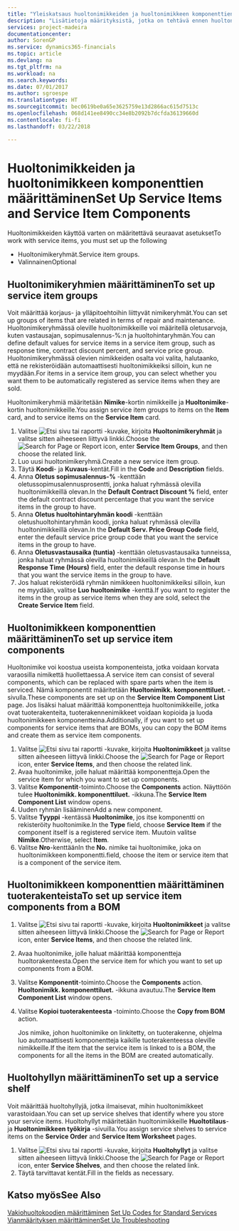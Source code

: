 ```yaml
---
title: "Yleiskatsaus huoltonimikkeiden ja huoltonimikkeen komponenttien määrityksistä | Microsoft Docs"
description: "Lisätietoja määrityksistä, jotka on tehtävä ennen huoltonimikkeiden käyttöä. Esimerkiksi oletusarvot, kuten vastausaika, sopimusalennusprosentti ja huoltohintaryhmä, on määritettävä."
services: project-madeira
documentationcenter: 
author: SorenGP
ms.service: dynamics365-financials
ms.topic: article
ms.devlang: na
ms.tgt_pltfrm: na
ms.workload: na
ms.search.keywords: 
ms.date: 07/01/2017
ms.author: sgroespe
ms.translationtype: HT
ms.sourcegitcommit: bec0619be0a65e3625759e13d2866ac615d7513c
ms.openlocfilehash: 068d141ee8490cc34e8b2092b7dcfda36139660d
ms.contentlocale: fi-fi
ms.lasthandoff: 03/22/2018

---
```

# <a name="set-up-service-items-and-service-item-components"></a><span data-ttu-id="4f5d4-103">Huoltonimikkeiden ja huoltonimikkeen komponenttien määrittäminen</span><span class="sxs-lookup"><span data-stu-id="4f5d4-103">Set Up Service Items and Service Item Components</span></span>
<span data-ttu-id="4f5d4-104">Huoltonimikkeiden käyttöä varten on määritettävä seuraavat asetukset</span><span class="sxs-lookup"><span data-stu-id="4f5d4-104">To work with service items, you must set up the following</span></span>

* <span data-ttu-id="4f5d4-105">Huoltonimikeryhmät.</span><span class="sxs-lookup"><span data-stu-id="4f5d4-105">Service item groups.</span></span> 
* <span data-ttu-id="4f5d4-106">Valinnainen</span><span class="sxs-lookup"><span data-stu-id="4f5d4-106">Optional</span></span>

## <a name="to-set-up-service-item-groups"></a><span data-ttu-id="4f5d4-107">Huoltonimikeryhmien määrittäminen</span><span class="sxs-lookup"><span data-stu-id="4f5d4-107">To set up service item groups</span></span>
<span data-ttu-id="4f5d4-108">Voit määrittää korjaus- ja ylläpitoehtoihin liittyvät nimikeryhmät.</span><span class="sxs-lookup"><span data-stu-id="4f5d4-108">You can set up groups of items that are related in terms of repair and maintenance.</span></span> <span data-ttu-id="4f5d4-109">Huoltonimikeryhmässä oleville huoltonimikkeille voi määritellä oletusarvoja, kuten vastausajan, sopimusalennus-%:n ja huoltohintaryhmän.</span><span class="sxs-lookup"><span data-stu-id="4f5d4-109">You can define default values for service items in a service item group, such as response time, contract discount percent, and service price group.</span></span> <span data-ttu-id="4f5d4-110">Huoltonimikeryhmässä olevien nimikkeiden osalta voi valita, halutaanko, että ne rekisteröidään automaattisesti huoltonimikkeiksi silloin, kun ne myydään.</span><span class="sxs-lookup"><span data-stu-id="4f5d4-110">For items in a service item group, you can select whether you want them to be automatically registered as service items when they are sold.</span></span>  
  
<span data-ttu-id="4f5d4-111">Huoltonimikeryhmiä määritetään **Nimike**-kortin nimikkeille ja **Huoltonimike**-kortin huoltonimikkeille.</span><span class="sxs-lookup"><span data-stu-id="4f5d4-111">You assign service item groups to items on the **Item** card, and to service items on the **Service Item** card.</span></span>  
  
1. <span data-ttu-id="4f5d4-112">Valitse ![Etsi sivu tai raportti](media/ui-search/search_small.png "Etsi sivu tai raportti -kuvake") -kuvake, kirjoita **Huoltonimikeryhmät** ja valitse sitten aiheeseen liittyvä linkki.</span><span class="sxs-lookup"><span data-stu-id="4f5d4-112">Choose the ![Search for Page or Report](media/ui-search/search_small.png "Search for Page or Report icon") icon, enter **Service Item Groups**, and then choose the related link.</span></span>  
2. <span data-ttu-id="4f5d4-113">Luo uusi huoltonimikeryhmä.</span><span class="sxs-lookup"><span data-stu-id="4f5d4-113">Create a new service item group.</span></span>  
3. <span data-ttu-id="4f5d4-114">Täytä **Koodi**- ja **Kuvaus**-kentät.</span><span class="sxs-lookup"><span data-stu-id="4f5d4-114">Fill in the **Code** and **Description** fields.</span></span>  
4. <span data-ttu-id="4f5d4-115">Anna **Oletus sopimusalennus-%** -kenttään oletussopimusalennusprosentti, jonka haluat ryhmässä olevilla huoltonimikkeillä olevan.</span><span class="sxs-lookup"><span data-stu-id="4f5d4-115">In the **Default Contract Discount %** field, enter the default contract discount percentage that you want the service items in the group to have.</span></span>  
5. <span data-ttu-id="4f5d4-116">Anna **Oletus huoltohintaryhmän koodi** -kenttään oletushuoltohintaryhmän koodi, jonka haluat ryhmässä olevilla huoltonimikkeillä olevan.</span><span class="sxs-lookup"><span data-stu-id="4f5d4-116">In the **Default Serv. Price Group Code** field, enter the default service price group code that you want the service items in the group to have.</span></span>  
6. <span data-ttu-id="4f5d4-117">Anna **Oletusvastausaika (tuntia)** -kenttään oletusvastausaika tunneissa, jonka haluat ryhmässä olevilla huoltonimikkeillä olevan.</span><span class="sxs-lookup"><span data-stu-id="4f5d4-117">In the **Default Response Time (Hours)** field, enter the default response time in hours that you want the service items in the group to have.</span></span>  
7. <span data-ttu-id="4f5d4-118">Jos haluat rekisteröidä ryhmän nimikkeen huoltonimikkeiksi silloin, kun ne myydään, valitse **Luo huoltonimike** -kenttä.</span><span class="sxs-lookup"><span data-stu-id="4f5d4-118">If you want to register the items in the group as service items when they are sold, select the **Create Service Item** field.</span></span>  

## <a name="to-set-up-service-item-components"></a><span data-ttu-id="4f5d4-119">Huoltonimikkeen komponenttien määrittäminen</span><span class="sxs-lookup"><span data-stu-id="4f5d4-119">To set up service item components</span></span>
<span data-ttu-id="4f5d4-120">Huoltonimike voi koostua useista komponenteista, jotka voidaan korvata varaosilla nimikettä huollettaessa.</span><span class="sxs-lookup"><span data-stu-id="4f5d4-120">A service item can consist of several components, which can be replaced with spare parts when the item is serviced.</span></span> <span data-ttu-id="4f5d4-121">Nämä komponentit määritetään **Huoltonimikk. komponenttiluet.** -sivulla.</span><span class="sxs-lookup"><span data-stu-id="4f5d4-121">These components are set up on the **Service Item Component List** page.</span></span> <span data-ttu-id="4f5d4-122">Jos lisäksi haluat määrittää komponentteja huoltonimikkeille, jotka ovat tuoterakenteita, tuoterakennenimikkeet voidaan kopioida ja luoda huoltonimikkeen komponentteina.</span><span class="sxs-lookup"><span data-stu-id="4f5d4-122">Additionally, if you want to set up components for service items that are BOMs, you can copy the BOM items and create them as service item components.</span></span> 
  
1. <span data-ttu-id="4f5d4-123">Valitse ![Etsi sivu tai raportti](media/ui-search/search_small.png "Etsi sivu tai raportti -kuvake") -kuvake, kirjoita **Huoltonimikkeet** ja valitse sitten aiheeseen liittyvä linkki.</span><span class="sxs-lookup"><span data-stu-id="4f5d4-123">Choose the ![Search for Page or Report](media/ui-search/search_small.png "Search for Page or Report icon") icon, enter **Service Items**, and then choose the related link.</span></span> 
2. <span data-ttu-id="4f5d4-124">Avaa huoltonimike, jolle haluat määrittää komponentteja.</span><span class="sxs-lookup"><span data-stu-id="4f5d4-124">Open the service item for which you want to set up components.</span></span>  
3. <span data-ttu-id="4f5d4-125">Valitse **Komponentit**-toiminto.</span><span class="sxs-lookup"><span data-stu-id="4f5d4-125">Choose the **Components** action.</span></span> <span data-ttu-id="4f5d4-126">Näyttöön tulee **Huoltonimikk. komponenttiluet.** -ikkuna.</span><span class="sxs-lookup"><span data-stu-id="4f5d4-126">The **Service Item Component List** window opens.</span></span>  
4. <span data-ttu-id="4f5d4-127">Uuden ryhmän lisääminen</span><span class="sxs-lookup"><span data-stu-id="4f5d4-127">Add a new component.</span></span>  
5. <span data-ttu-id="4f5d4-128">Valitse **Tyyppi** -kentässä **Huoltonimike**, jos itse komponentti on rekisteröity huoltonimike.</span><span class="sxs-lookup"><span data-stu-id="4f5d4-128">In the **Type** field, choose **Service Item** if the component itself is a registered service item.</span></span> <span data-ttu-id="4f5d4-129">Muutoin valitse **Nimike**.</span><span class="sxs-lookup"><span data-stu-id="4f5d4-129">Otherwise, select **Item**.</span></span>  
6. <span data-ttu-id="4f5d4-130">Valitse **Nro**-kenttään</span><span class="sxs-lookup"><span data-stu-id="4f5d4-130">In the **No.**</span></span> <span data-ttu-id="4f5d4-131">nimike tai huoltonimike, joka on huoltonimikkeen komponentti.</span><span class="sxs-lookup"><span data-stu-id="4f5d4-131">field, choose the item or service item that is a component of the service item.</span></span>  

## <a name="to-set-up-service-item-components-from-a-bom"></a><span data-ttu-id="4f5d4-132">Huoltonimikkeen komponenttien määrittäminen tuoterakenteista</span><span class="sxs-lookup"><span data-stu-id="4f5d4-132">To set up service item components from a BOM</span></span>
1.  <span data-ttu-id="4f5d4-133">Valitse ![Etsi sivu tai raportti](media/ui-search/search_small.png "Etsi sivu tai raportti -kuvake") -kuvake, kirjoita **Huoltonimikkeet** ja valitse sitten aiheeseen liittyvä linkki.</span><span class="sxs-lookup"><span data-stu-id="4f5d4-133">Choose the ![Search for Page or Report](media/ui-search/search_small.png "Search for Page or Report icon") icon, enter **Service Items**, and then choose the related link.</span></span>  
2. <span data-ttu-id="4f5d4-134">Avaa huoltonimike, jolle haluat määrittää komponentteja huoltorakenteesta.</span><span class="sxs-lookup"><span data-stu-id="4f5d4-134">Open the service item for which you want to set up components from a BOM.</span></span>  
3. <span data-ttu-id="4f5d4-135">Valitse **Komponentit**-toiminto.</span><span class="sxs-lookup"><span data-stu-id="4f5d4-135">Choose the **Components** action.</span></span> <span data-ttu-id="4f5d4-136">**Huoltonimikk. komponenttiluet.** -ikkuna avautuu.</span><span class="sxs-lookup"><span data-stu-id="4f5d4-136">The **Service Item Component List** window opens.</span></span>  
4. <span data-ttu-id="4f5d4-137">Valitse **Kopioi tuoterakenteesta** -toiminto.</span><span class="sxs-lookup"><span data-stu-id="4f5d4-137">Choose the **Copy from BOM** action.</span></span>  
  
    <span data-ttu-id="4f5d4-138">Jos nimike, johon huoltonimike on linkitetty, on tuoterakenne, ohjelma luo automaattisesti komponentteja kaikille tuoterakenteessa oleville nimikkeille.</span><span class="sxs-lookup"><span data-stu-id="4f5d4-138">If the item that the service item is linked to is a BOM, the components for all the items in the BOM are created automatically.</span></span>  

## <a name="to-set-up-a-service-shelf"></a><span data-ttu-id="4f5d4-139">Huoltohyllyn määrittäminen</span><span class="sxs-lookup"><span data-stu-id="4f5d4-139">To set up a service shelf</span></span>
<span data-ttu-id="4f5d4-140">Voit määrittää huoltohyllyjä, jotka ilmaisevat, mihin huoltonimikkeet varastoidaan.</span><span class="sxs-lookup"><span data-stu-id="4f5d4-140">You can set up service shelves that identify where you store your service items.</span></span> <span data-ttu-id="4f5d4-141">Huoltohyllyt määritetään huoltonimikkeille **Huoltotilaus**- ja **Huoltonimikkeen työkirja** -sivuilla.</span><span class="sxs-lookup"><span data-stu-id="4f5d4-141">You assign service shelves to service items on the **Service Order** and **Service Item Worksheet** pages.</span></span>  
  
1. <span data-ttu-id="4f5d4-142">Valitse ![Etsi sivu tai raportti](media/ui-search/search_small.png "Etsi sivu tai raportti -kuvake") -kuvake, kirjoita **Huoltohyllyt** ja valitse sitten aiheeseen liittyvä linkki.</span><span class="sxs-lookup"><span data-stu-id="4f5d4-142">Choose the ![Search for Page or Report](media/ui-search/search_small.png "Search for Page or Report icon") icon, enter **Service Shelves**, and then choose the related link.</span></span>
2. <span data-ttu-id="4f5d4-143">Täytä tarvittavat kentät.</span><span class="sxs-lookup"><span data-stu-id="4f5d4-143">Fill in the fields as necessary.</span></span>

## <a name="see-also"></a><span data-ttu-id="4f5d4-144">Katso myös</span><span class="sxs-lookup"><span data-stu-id="4f5d4-144">See Also</span></span>
<span data-ttu-id="4f5d4-145">[Vakiohuoltokoodien määrittäminen](service-how-setup-service-coding.md) </span><span class="sxs-lookup"><span data-stu-id="4f5d4-145">[Set Up Codes for Standard Services](service-how-setup-service-coding.md) </span></span>  
[<span data-ttu-id="4f5d4-146">Vianmäärityksen määrittäminen</span><span class="sxs-lookup"><span data-stu-id="4f5d4-146">Set Up Troubleshooting</span></span>](service-how-setup-troubleshooting.md)
